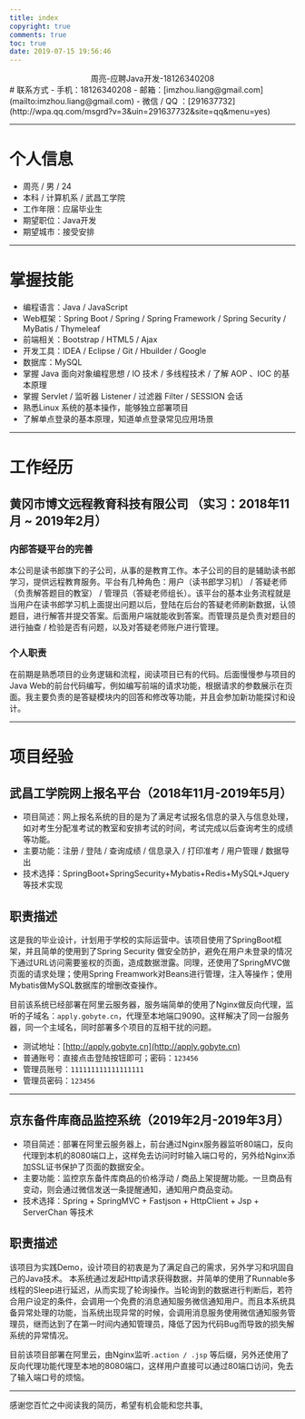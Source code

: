 ```yaml
---
title: index
copyright: true
comments: true
toc: true
date: 2019-07-15 19:56:46
---
```


<center>周亮-应聘Java开发-18126340208</center>
# 联系方式
- 手机：18126340208
- 邮箱：[imzhou.liang@gmail.com](mailto:imzhou.liang@gmail.com)
- 微信 / QQ ：[291637732](http://wpa.qq.com/msgrd?v=3&uin=291637732&site=qq&menu=yes)

-------------------------

# 个人信息
 - 周亮 / 男 / 24 
 - 本科 / 计算机系 / 武昌工学院
 - 工作年限：应届毕业生
 - 期望职位：Java开发
 - 期望城市：接受安排

----------------------------

# 掌握技能
- 编程语言：Java / JavaScript
- Web框架：Spring Boot / Spring / Spring Framework / Spring Security / MyBatis / Thymeleaf
- 前端相关：Bootstrap / HTML5 /  Ajax 
- 开发工具：IDEA / Eclipse / Git / Hbuilder / Google
- 数据库：MySQL
- 掌握 Java 面向对象编程思想 / IO 技术 /  多线程技术 / 了解 AOP 、IOC 的基本原理
- 掌握 Servlet / 监听器 Listener / 过滤器 Filter / SESSION 会话
- 熟悉Linux 系统的基本操作，能够独立部署项目
- 了解单点登录的基本原理，知道单点登录常见应用场景

------------------------

# 工作经历
## 黄冈市博文远程教育科技有限公司 （实习：2018年11月 ~ 2019年2月）
### 内部答疑平台的完善 
本公司是读书郎旗下的子公司，从事的是教育工作。本子公司的目的是辅助读书郎学习，提供远程教育服务。平台有几种角色：用户（读书郎学习机） / 答疑老师（负责解答题目的教室） / 管理员（答疑老师组长）。该平台的基本业务流程就是当用户在读书郎学习机上面提出问题以后，登陆在后台的答疑老师刷新数据，认领题目，进行解答并提交答案。后面用户端就能收到答案。而管理员是负责对题目的进行抽查 / 检验是否有问题，以及对答疑老师账户进行管理。

### 个人职责
在前期是熟悉项目的业务逻辑和流程，阅读项目已有的代码。后面慢慢参与项目的Java Web的前台代码编写，例如编写前端的请求功能，根据请求的参数展示在页面。我主要负责的是答疑模块内的回答和修改等功能，并且会参加新功能探讨和设计。

------

# 项目经验
## 武昌工学院网上报名平台（2018年11月-2019年5月）
- 项目简述：网上报名系统的目的是为了满足考试报名信息的录入与信息处理，如对考生分配准考试的教室和安排考试的时间，考试完成以后查询考生的成绩等功能。
- 主要功能：注册 / 登陆 / 查询成绩 / 信息录入 / 打印准考 / 用户管理 / 数据导出
- 技术选择：SpringBoot+SpringSecurity+Mybatis+Redis+MySQL+Jquery 等技术实现

## 职责描述
这是我的毕业设计，计划用于学校的实际运营中。该项目使用了SpringBoot框架，并且简单的使用到了Spring Security 做安全防护，避免在用户未登录的情况下通过URL访问需要鉴权的页面，造成数据泄露。同理，还使用了SpringMVC做页面的请求处理；使用Spring Freamwork对Beans进行管理，注入等操作；使用Mybatis做MySQL数据库的增删改查操作。

目前该系统已经部署在阿里云服务器，服务端简单的使用了Nginx做反向代理，监听的子域名：`apply.gobyte.cn`，代理至本地端口9090。这样解决了同一台服务器，同一个主域名，同时部署多个项目的互相干扰的问题。

- 测试地址：[http://apply.gobyte.cn](http://apply.gobyte.cn)
- 普通账号：直接点击登陆按钮即可；密码：`123456`
- 管理员账号：`111111111111111111`
- 管理员密码：`123456`

-------------------

## 京东备件库商品监控系统（2019年2月-2019年3月）
- 项目简述：部署在阿里云服务器上，前台通过Nginx服务器监听80端口，反向代理到本机的8080端口上，这样免去访问时时输入端口号的，另外给Nginx添加SSL证书保护了页面的数据安全。
- 主要功能：监控京东备件库商品的价格浮动 / 商品上架提醒功能。一旦商品有变动，则会通过微信发送一条提醒通知，通知用户商品变动。
- 技术选择：Spring + SpringMVC + Fastjson + HttpClient + Jsp + ServerChan 等技术



## 职责描述
该项目为实践Demo，设计项目的初衷是为了满足自己的需求，另外学习和巩固自己的Java技术。
本系统通过发起Http请求获得数据，并简单的使用了Runnable多线程的Sleep进行延迟，从而实现了轮询操作。当轮询到的数据进行判断后，若符合用户设定的条件，会调用一个免费的消息通知服务微信通知用户。而且本系统具备异常处理的功能，当系统出现异常的时候，会调用消息服务使用微信通知服务管理员，继而达到了在第一时间内通知管理员，降低了因为代码Bug而导致的损失解系统的异常情况。

目前该项目部署在阿里云，由Nginx监听`.action / .jsp` 等后缀，另外还使用了反向代理功能代理至本地的8080端口，这样用户直接可以通过80端口访问，免去了输入端口号的烦恼。

------------------

感谢您百忙之中阅读我的简历，希望有机会能和您共事[.](./jd.pdf)